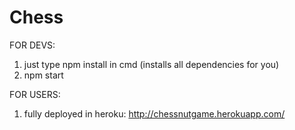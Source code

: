 # Chess
FOR DEVS:
1. just type npm install in cmd (installs all dependencies for you)
2. npm start


FOR USERS:
1. fully deployed in heroku: http://chessnutgame.herokuapp.com/
